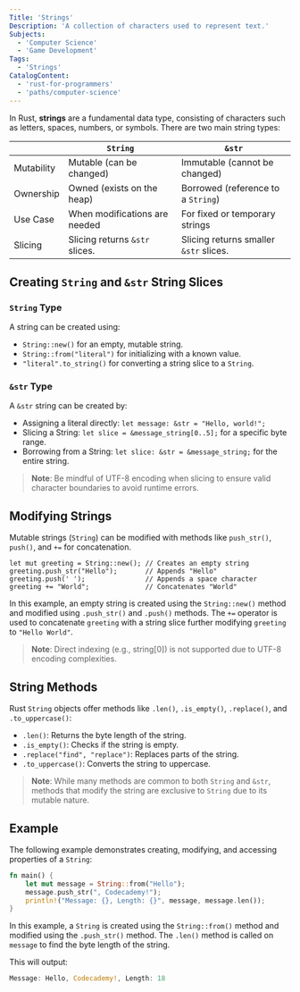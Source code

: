 ```yaml
---
Title: 'Strings'
Description: 'A collection of characters used to represent text.'
Subjects:
  - 'Computer Science'
  - 'Game Development'
Tags:
  - 'Strings'
CatalogContent:
  - 'rust-for-programmers'
  - 'paths/computer-science'
---
```


In Rust, **strings** are a fundamental data type, consisting of characters such as letters, spaces, numbers, or symbols. There are two main string types:

|            | `String`                       | `&str`                                 |
| ---------- | ------------------------------ | -------------------------------------- |
| Mutability | Mutable (can be changed)       | Immutable (cannot be changed)          |
| Ownership  | Owned (exists on the heap)     | Borrowed (reference to a `String`)     |
| Use Case   | When modifications are needed  | For fixed or temporary strings         |
| Slicing    | Slicing returns `&str` slices. | Slicing returns smaller `&str` slices. |

## Creating `String` and `&str` String Slices

### `String` Type

A string can be created using:

- `String::new()` for an empty, mutable string.
- `String::from("literal")` for initializing with a known value.
- `"literal".to_string()` for converting a string slice to a `String`.

### `&str` Type

A `&str` string can be created by:

- Assigning a literal directly: `let message: &str = "Hello, world!";`
- Slicing a String: `let slice = &message_string[0..5];` for a specific byte range.
- Borrowing from a String: `let slice: &str = &message_string;` for the entire string.

> **Note**: Be mindful of UTF-8 encoding when slicing to ensure valid character boundaries to avoid runtime errors.

## Modifying Strings

Mutable strings (`String`) can be modified with methods like `push_str()`, `push()`, and `+=` for concatenation.

```
let mut greeting = String::new(); // Creates an empty string
greeting.push_str("Hello");       // Appends "Hello"
greeting.push(' ');               // Appends a space character
greeting += "World";              // Concatenates "World"
```

In this example, an empty string is created using the `String::new()` method and modified using `.push_str()` and `.push()` methods. The `+=` operator is used to concatenate `greeting` with a string slice further modifying `greeting` to `"Hello World"`.

> **Note**: Direct indexing (e.g., string[0]) is not supported due to UTF-8 encoding complexities.

## String Methods

Rust `String` objects offer methods like `.len()`, `.is_empty()`, `.replace()`, and `.to_uppercase()`:

- `.len()`: Returns the byte length of the string.
- `.is_empty()`: Checks if the string is empty.
- `.replace("find", "replace")`: Replaces parts of the string.
- `.to_uppercase()`: Converts the string to uppercase.

> **Note**: While many methods are common to both `String` and `&str`, methods that modify the string are exclusive to `String` due to its mutable nature.

## Example

The following example demonstrates creating, modifying, and accessing properties of a `String`:

```rust
fn main() {
    let mut message = String::from("Hello");
    message.push_str(", Codecademy!");
    println!("Message: {}, Length: {}", message, message.len());
}
```

In this example, a `String` is created using the `String::from()` method and modified using the `.push_str()` method. The `.len()` method is called on `message` to find the byte length of the string.

This will output:

```rust
Message: Hello, Codecademy!, Length: 18
```

